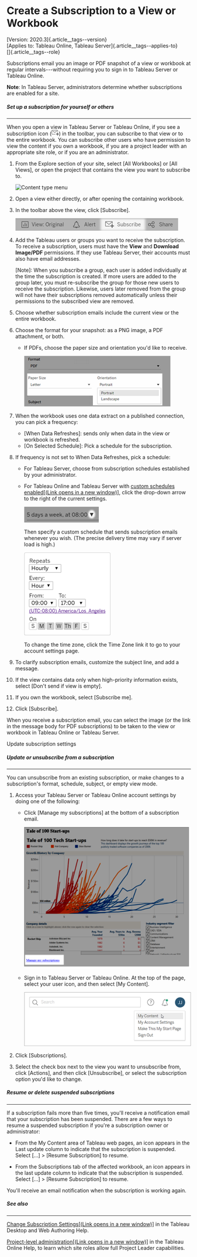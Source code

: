 

Create a Subscription to a View or Workbook
===========================================


[Version: 2020.3]{.article__tags--version}\
[Applies to: Tableau Online, Tableau
Server]{.article__tags--applies-to}\
[]{.article__tags--role}



Subscriptions email you an image or PDF snapshot of a view or workbook
at regular intervals---without requiring you to sign in to Tableau
Server or Tableau Online.

**Note**: In Tableau Server, administrators determine whether
subscriptions are enabled for a site.

##### Set up a subscription for yourself or others
----------------------------------------------------------------------------------


When you open a view in Tableau Server or Tableau Online, if you see a
subscription icon
(![](./images/subscribe_icon.png))
in the toolbar, you can subscribe to that view or to the entire
workbook. You can subscribe other users who have permission to view the
content if you own a workbook, if you are a project leader with an
appropriate site role, or if you are an administrator.

1.  From the Explore section of your site, select [All
    Workbooks] or [All Views], or open the
    project that contains the view you want to subscribe to.

    ![Content type
    menu](./Create%20a%20Subscription%20to%20a%20View%20or%20Workbook%20-%20Tableau_files/subscribe_content_1a.png)

2.  Open a view either directly, or after opening the containing
    workbook.

3.  In the toolbar above the view, click [Subscribe].

    ![](./images/subscribe_toolbar.png)

4.  Add the Tableau users or groups you want to receive the
    subscription. To receive a subscription, users must have the
    **View** and **Download Image/PDF** permissions. If they use Tableau
    Server, their accounts must also have email addresses.

    [Note]: When you subscribe a group, each user is added
    individually at the time the subscription is created. If more users
    are added to the group later, you must re-subscribe the group for
    those new users to receive the subscription. Likewise, users later
    removed from the group will not have their subscriptions removed
    automatically unless their permissions to the subscribed view are
    removed.

5.  Choose whether subscription emails include the current view or the
    entire workbook.

6.  Choose the format for your snapshot: as a PNG image, a PDF
    attachment, or both.

    -   If PDFs, choose the paper size and orientation you\'d like to
        receive.

        ![](./images/subscription_paper.png)

7.  When the workbook uses one data extract on a published connection,
    you can pick a frequency:

    -   [When Data Refreshes]: sends only when data in the
        view or workbook is refreshed.
    -   [On Selected Schedule]: Pick a schedule for the
        subscription.

8.  If frequency is not set to When Data Refreshes, pick a schedule:

    -   For Tableau Server, choose from subscription schedules
        established by your administrator.

    -   For Tableau Online and Tableau Server with [custom schedules
        enabled[(Link opens in a new
        window)]](https://help.tableau.com/current/server-linux/en-us/schedule_enable_custom.htm),
        click the drop-down arrow to the right of the current settings.

        ![](./images/subscribe_options_online_sched.png)

        Then specify a custom schedule that sends subscription emails
        whenever you wish. (The precise delivery time may vary if server
        load is high.)

        ![](./images/self_subscribe_topic.png)

        To change the time zone, click the Time Zone link it to go to
        your account settings page.

9.  To clarify subscription emails, customize the subject line, and add
    a message.

10. If the view contains data only when high-priority information
    exists, select [Don\'t send if view is empty].

11. If you own the workbook, select [Subscribe me].

12. Click [Subscribe].

When you receive a subscription email, you can select the image (or the
link in the message body for PDF subscriptions) to be taken to the view
or workbook in Tableau Online or Tableau Server.

Update subscription settings


##### Update or unsubscribe from a subscription
-------------------------------------------------------------------------


You can unsubscribe from an existing subscription, or make changes to a
subscription's format, schedule, subject, or empty view mode.

1.  Access your Tableau Server or Tableau Online account settings by
    doing one of the following:

    -   Click [Manage my subscriptions] at the bottom of a
        subscription email.

        ![](./images/subscribe_remove.png)

    -   Sign in to Tableau Server or Tableau Online. At the top of the
        page, select your user icon, and then select [My
        Content].

        ![](./images/subscribe_remove2.png)

2.  Click [Subscriptions].

3.  Select the check box next to the view you want to unsubscribe from,
    click [Actions], and then click
    [Unsubscribe], or select the subscription option you\'d
    like to change.



##### Resume or delete suspended subscriptions
----------------------------------------------------------------------------------------------------------------------


If a subscription fails more than five times, you\'ll receive a
notification email that your subscription has been suspended. There are
a few ways to resume a suspended subscription if you\'re a subscription
owner or administrator:

-   From the My Content area of Tableau web pages, an icon appears in
    the Last update column to indicate that the subscription is
    suspended. Select [\...] \> [Resume
    Subscription] to resume.

-   From the Subscriptions tab of the affected workbook, an icon appears
    in the last update column to indicate that the subscription is
    suspended. Select [\...] \> [Resume
    Subscription] to resume.

You\'ll receive an email notification when the subscription is working
again.



##### See also
--------------------------------------------------------------------------------------


[Change Subscription Settings[(Link opens in a new
window)]](https://help.tableau.com/current/pro/desktop/en-us/help.html#useracct.html)
in the Tableau Desktop and Web Authoring Help.

[Project-level administration[(Link opens in a new
window)]](https://help.tableau.com/current/online/en-us/projects.htm#project-admin "Link opens article in a new browser tab")
in the Tableau Online Help, to learn which site roles allow full Project
Leader capabilities.


